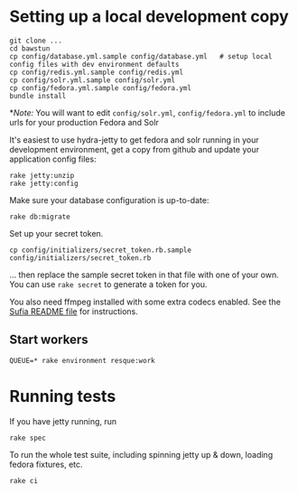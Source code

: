 # Setting up a local development copy

```
git clone ...
cd bawstun
cp config/database.yml.sample config/database.yml   # setup local config files with dev environment defaults
cp config/redis.yml.sample config/redis.yml
cp config/solr.yml.sample config/solr.yml
cp config/fedora.yml.sample config/fedora.yml
bundle install
```
**Note:* You will want to edit `config/solr.yml`, `config/fedora.yml` to include urls for your production Fedora and Solr

It's easiest to use hydra-jetty to get fedora and solr running in your development environment, get a copy from github and update your application config files:
```
rake jetty:unzip
rake jetty:config
```

Make sure your database configuration is up-to-date:
```
rake db:migrate
```

Set up your secret token.
```
cp config/initializers/secret_token.rb.sample config/initializers/secret_token.rb
```
... then replace the sample secret token in that file with one of your own. You can use `rake secret` to generate a token for you.
 
You also need ffmpeg installed with some extra codecs enabled.  See the [Sufia README file](https://github.com/projecthydra/sufia/blob/master/README.md#if-you-want-to-enable-transcoding-of-video-instal-ffmpeg-version-10) for instructions.

## Start workers
```
QUEUE=* rake environment resque:work
```

# Running tests


If you have jetty running, run 

```
rake spec
```

To run the whole test suite, including spinning jetty up & down, loading fedora fixtures, etc. 
```
rake ci
```

